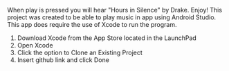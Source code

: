 When play is pressed you will hear "Hours in Silence" by Drake. Enjoy!
This project was created to be able to play music in app using Android Studio. 
This app does require the use of Xcode to  run the program.

1. Download Xcode from the App Store located in the LaunchPad
2. Open Xcode
3. Click the option to Clone an Existing Project
4. Insert github link and click Done
